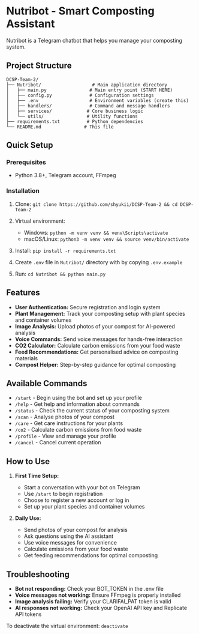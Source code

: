 # Nutribot - Smart Composting Assistant

Nutribot is a Telegram chatbot that helps you manage your composting system.

## Project Structure

```
DCSP-Team-2/
├── Nutribot/                   # Main application directory
│   ├── main.py                # Main entry point (START HERE)
│   ├── config.py              # Configuration settings
│   ├── .env                   # Environment variables (create this)
│   ├── handlers/              # Command and message handlers
│   ├── services/             # Core business logic
│   └── utils/                # Utility functions
├── requirements.txt          # Python dependencies
└── README.md                # This file
```

## Quick Setup

### Prerequisites
- Python 3.8+, Telegram account, FFmpeg

### Installation

1. Clone: `git clone https://github.com/shyukii/DCSP-Team-2 && cd DCSP-Team-2`

2. Virtual environment:
   - Windows: `python -m venv venv && venv\Scripts\activate`
   - macOS/Linux: `python3 -m venv venv && source venv/bin/activate`

3. Install: `pip install -r requirements.txt`

4. Create `.env` file in `Nutribot/` directory with by copying `.env.example`

5. Run: `cd Nutribot && python main.py`

## Features

- **User Authentication:** Secure registration and login system
- **Plant Management:** Track your composting setup with plant species and container volumes
- **Image Analysis:** Upload photos of your compost for AI-powered analysis
- **Voice Commands:** Send voice messages for hands-free interaction
- **CO2 Calculator:** Calculate carbon emissions from your food waste
- **Feed Recommendations:** Get personalised advice on composting materials
- **Compost Helper:** Step-by-step guidance for optimal composting

## Available Commands

- `/start` - Begin using the bot and set up your profile
- `/help` - Get help and information about commands
- `/status` - Check the current status of your composting system
- `/scan` - Analyse photos of your compost
- `/care` - Get care instructions for your plants
- `/co2` - Calculate carbon emissions from food waste
- `/profile` - View and manage your profile
- `/cancel` - Cancel current operation

## How to Use

1. **First Time Setup:**
   - Start a conversation with your bot on Telegram
   - Use `/start` to begin registration
   - Choose to register a new account or log in
   - Set up your plant species and container volumes

2. **Daily Use:**
   - Send photos of your compost for analysis
   - Ask questions using the AI assistant
   - Use voice messages for convenience
   - Calculate emissions from your food waste
   - Get feeding recommendations for optimal composting

## Troubleshooting

- **Bot not responding:** Check your BOT_TOKEN in the .env file
- **Voice messages not working:** Ensure FFmpeg is properly installed
- **Image analysis failing:** Verify your CLARIFAI_PAT token is valid
- **AI responses not working:** Check your OpenAI API key and Replicate API tokens

To deactivate the virtual environment: `deactivate`
